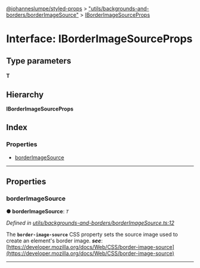 [@johanneslumpe/styled-props](../README.md) > ["utils/backgrounds-and-borders/borderImageSource"](../modules/_utils_backgrounds_and_borders_borderimagesource_.md) > [IBorderImageSourceProps](../interfaces/_utils_backgrounds_and_borders_borderimagesource_.iborderimagesourceprops.md)

# Interface: IBorderImageSourceProps

## Type parameters
#### T 
## Hierarchy

**IBorderImageSourceProps**

## Index

### Properties

* [borderImageSource](_utils_backgrounds_and_borders_borderimagesource_.iborderimagesourceprops.md#borderimagesource)

---

## Properties

<a id="borderimagesource"></a>

###  borderImageSource

**● borderImageSource**: *`T`*

*Defined in [utils/backgrounds-and-borders/borderImageSource.ts:12](https://github.com/johanneslumpe/styled-props/blob/3abf398/src/utils/backgrounds-and-borders/borderImageSource.ts#L12)*

The **`border-image-source`** CSS property sets the source image used to create an element's border image.
*__see__*: [https://developer.mozilla.org/docs/Web/CSS/border-image-source](https://developer.mozilla.org/docs/Web/CSS/border-image-source)

___

